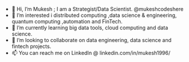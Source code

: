 - 👋 Hi, I’m Mukesh ; I am a Strategist/Data Scientist. @mukeshcodeshere
- 👀 I’m interested i distributed computing ,data science & engineering, quantum computing ,automation and FinTech.
- 🌱 I’m currently learning big data tools, cloud computing and data science.
- 💞️ I’m looking to collaborate on data engineering, data science and fintech projects. 
- 📫 You can reach me on LinkedIn @ linkedin.com/in/mukesh1996/

<!---
mukeshcodeshere/mukeshcodeshere is a ✨ special ✨ repository because its `README.md` (this file) appears on your GitHub profile.
You can click the Preview link to take a look at your changes.
--->

